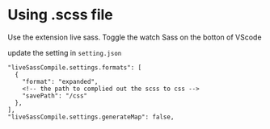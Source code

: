 # Using .scss file

Use the extension live sass. Toggle the watch Sass on the botton of VScode

update the setting in `setting.json`
```
"liveSassCompile.settings.formats": [
  {
    "format": "expanded",
    <!-- the path to complied out the scss to css -->
    "savePath": "/css"
  },
],
"liveSassCompile.settings.generateMap": false,
```
